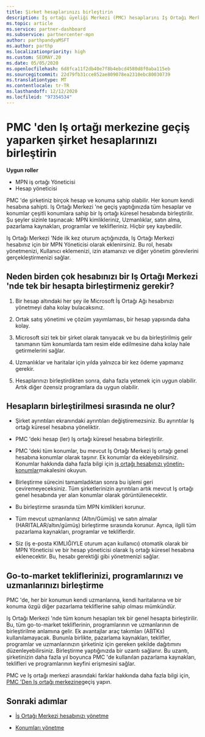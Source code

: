 ```yaml
---
title: Şirket hesaplarınızı birleştirin
description: İş ortağı üyeliği Merkezi (PMC) hesaplarını Iş Ortağı Merkezi 'nde tek bir hesapta birleştirme hakkında bilgi edinin. PMC 'den Iş Ortağı Merkezi 'ne geçiş için geçerlidir.
ms.topic: article
ms.service: partner-dashboard
ms.subservice: partnercenter-mpn
author: parthpandyaMSFT
ms.author: parthp
ms.localizationpriority: high
ms.custom: SEOMAY.20
ms.date: 05/05/2020
ms.openlocfilehash: 6d8fca11f2db40e7f8b4ebcd4580d8f0aba115eb
ms.sourcegitcommit: 22d79fb31cce852ae809078ea2310ebc80030739
ms.translationtype: MT
ms.contentlocale: tr-TR
ms.lasthandoff: 12/12/2020
ms.locfileid: "97354534"
---
```

# <a name="consolidate-your-company-accounts-when-migrating-from-pmc-to-partner-center"></a>PMC 'den Iş ortağı merkezine geçiş yaparken şirket hesaplarınızı birleştirin

**Uygun roller**

- MPN iş ortağı Yöneticisi
- Hesap yöneticisi

PMC 'de şirketiniz birçok hesap ve konuma sahip olabilir. Her konum kendi hesabına sahipti. Iş Ortağı Merkezi 'ne geçiş yaptığınızda tüm hesaplar ve konumlar çeşitli konumlara sahip bir Iş ortağı küresel hesabında birleştirilir. Şu şeyler sizinle taşınacak: MPN kimlikleriniz, Uzmanlıklar, satın alma, pazarlama kaynakları, programlar ve teklifleriniz. Hiçbir şey kaybedilir.

Iş Ortağı Merkezi 'Nde ilk kez oturum açtığınızda, Iş Ortağı Merkezi hesabınız için bir MPN Yöneticisi olarak eklenirsiniz. Bu rol, hesabı yönetmenizi, Kullanıcı eklemenizi, izin atamanızı ve diğer yönetim görevlerini gerçekleştirmenizi sağlar.

## <a name="why-should-you-consolidate-your-multiple-accounts-in-pmc-into-one-account-in-partner-center"></a>Neden birden çok hesabınızı bir Iş Ortağı Merkezi 'nde tek bir hesapta birleştirmeniz gerekir?

1. Bir hesap altındaki her şey ile Microsoft İş Ortağı Ağı hesabınızı yönetmeyi daha kolay bulacaksınız.

2. Ortak satış yönetimi ve çözüm yayımlaması, bir hesap yapısında daha kolay.

3. Microsoft sizi tek bir şirket olarak tanıyacak ve bu da birleştirilmiş gelir tanımanın tüm konumlarda tam resim elde edilmesine daha kolay hale getirmelerini sağlar.  

4. Uzmanlıklar ve haritalar için yılda yalnızca bir kez ödeme yapmanız gerekir.

5. Hesaplarınızı birleştirdikten sonra, daha fazla yetenek için uygun olabilir. Artık diğer özensiz programlara da uygun olabilir.

## <a name="what-happens-during-consolidation-of-accounts"></a>Hesapların birleştirilmesi sırasında ne olur?

- Şirket ayrıntıları ekranındaki ayrıntıları değiştiremezsiniz. Bu ayrıntılar Iş ortağı küresel hesabına yöneliktir.

- PMC 'deki hesap (ler) Iş ortağı küresel hesabına birleştirilir.

- PMC 'deki tüm konumlar, bu mevcut Iş Ortağı Merkezi Iş ortağı genel hesabına konumlar olarak taşınır. Ek konumlar da ekleyebilirsiniz. Konumlar hakkında daha fazla bilgi için  [iş ortağı hesabınızı yönetin-konumlar](manage-locations.md)makalesini okuyun.

- Birleştirme sürecini tamamladıktan sonra bu işlemi geri çeviremeyeceksiniz. Tüm şirketlerinizin ayrıntıları artık mevcut Iş ortağı genel hesabında yer alan konumlar olarak görüntülenecektir. 

- Bu birleştirme sırasında tüm MPN kimlikleri korunur.

- Tüm mevcut uzmanlarınız (Altın/Gümüş) ve satın almalar (HARITALAR/altın/gümüş) birleştirme sırasında korunur. Ayrıca, ilgili tüm pazarlama kaynakları, programlar ve tekliflerdir.

- Siz (iş e-posta KIMLIĞIYLE oturum açan kullanıcı) otomatik olarak bir MPN Yöneticisi ve bir hesap yöneticisi olarak Iş ortağı küresel hesabına eklenecektir. Bu, hesabı gerektiği gibi yönetmenizi sağlar.

## <a name="consolidating-your-go-to-market-offers-programs-and-competencies"></a>Go-to-market tekliflerinizi, programlarınızı ve uzmanlarınızı birleştirme

PMC 'de, her bir konumun kendi uzmanlarına, kendi haritalarına ve bir konuma özgü diğer pazarlama tekliflerine sahip olması mümkündür.

Iş Ortağı Merkezi 'nde tüm konum hesapları tek bir genel hesapta birleştirilir. Bu, tüm go-to-market tekliflerinin, programlarının ve uzmanlarının de birleştirilme anlamına gelir. Ek avantajlar araç takımları (ABTKs) kullanılamayacak. Bununla birlikte, pazarlama kaynakları, teklifler, programlar ve uzmanlarınızın şirketiniz için gereken şekilde dağıtımını düzenleyebilirsiniz. Birleştirme yaptığınızda bir uzantı sağlanır. Bu uzantı, şirketinizin daha fazla yıl boyunca PMC 'de kullanılan pazarlama kaynakları, teklifleri ve programlarının keyfini erişmesini sağlar.

PMC ve Iş ortağı merkezi arasındaki farklar hakkında daha fazla bilgi için, [PMC 'Den Iş ortağı merkezine](guide-to-migration.md)geçiş yapın.

## <a name="next-steps"></a>Sonraki adımlar

- [İş Ortağı Merkezi hesabınızı yönetme](partner-center-account-setup.md)

- [Konumları yönetme](manage-locations.md)
